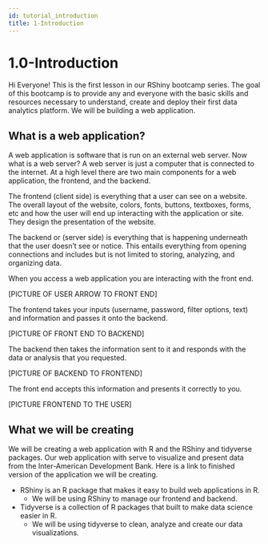 ```yaml
---
id: tutorial_introduction
title: 1-Introduction
---
```


# 1.0-Introduction

Hi Everyone! This is the first lesson in our RShiny bootcamp series. The goal of this bootcamp is to provide any and everyone with the basic skills and resources necessary to understand, create and deploy their first data analytics platform. We will be building a web application.

## What is a web application?

A web application is software that is run on an external web server. Now what is a web server? A web server is just a computer that is connected to the internet. At a high level there are two main components for a web application, the frontend, and the backend.

The frontend (client side) is everything that a user can see on a website. The overall layout of the website, colors, fonts, buttons, textboxes, forms, etc and how the user will end up interacting with the application or site. They design the presentation of the website.

The backend or (server side) is everything that is happening underneath that the user doesn’t see or notice. This entails everything from opening connections and includes but is not limited to storing, analyzing, and organizing data.

When you access a web application you are interacting with the front end.

[PICTURE OF USER ARROW TO FRONT END]

The frontend takes your inputs (username, password, filter options, text) and information and passes it onto the backend.

[PICTURE OF FRONT END TO BACKEND]

The backend then takes the information sent to it and responds with the data or analysis that you requested.

[PICTURE OF BACKEND TO FRONTEND]

The front end accepts this information and presents it correctly to you.

[PICTURE FRONTEND TO THE USER]

## What we will be creating

We will be creating a web application with R and the RShiny and tidyverse packages. Our web application with serve to visualize and present data from the Inter-American Development Bank. Here is a link to finished version of the application we will be creating.

- RShiny is an R package that makes it easy to build web applications in R.
    - We will be using RShiny to manage our frontend and backend.
- Tidyverse is a collection of R packages that built to make data science easier in R.
    - We will be using tidyverse to clean, analyze and create our data visualizations.
